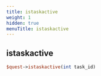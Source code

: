 ```yaml
---
title: istaskactive
weight: 1
hidden: true
menuTitle: istaskactive
---
```

## istaskactive
```perl
$quest->istaskactive(int task_id)
```
